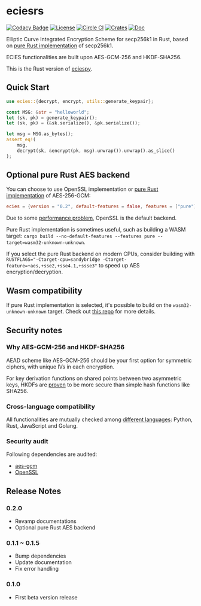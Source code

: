 # eciesrs

[![Codacy Badge](https://api.codacy.com/project/badge/Grade/1c6d6ed949dd4836ab97421039e8be75)](https://www.codacy.com/app/ecies/rs)
[![License](https://img.shields.io/github/license/ecies/rs.svg)](https://github.com/ecies/rs)
[![Circle CI](https://img.shields.io/circleci/project/ecies/rs/master.svg)](https://circleci.com/gh/ecies/rs)
[![Crates](https://img.shields.io/crates/v/ecies)](https://crates.io/crates/ecies)
[![Doc](https://docs.rs/ecies/badge.svg)](https://docs.rs/ecies/latest/ecies/)

Elliptic Curve Integrated Encryption Scheme for secp256k1 in Rust, based on [pure Rust implementation](https://github.com/paritytech/libsecp256k1) of secp256k1.

ECIES functionalities are built upon AES-GCM-256 and HKDF-SHA256.

This is the Rust version of [eciespy](https://github.com/ecies/py).

## Quick Start

```rust
use ecies::{decrypt, encrypt, utils::generate_keypair};

const MSG: &str = "helloworld";
let (sk, pk) = generate_keypair();
let (sk, pk) = (&sk.serialize(), &pk.serialize());

let msg = MSG.as_bytes();
assert_eq!(
    msg,
    decrypt(sk, &encrypt(pk, msg).unwrap()).unwrap().as_slice()
);
```

## Optional pure Rust AES backend

You can choose to use OpenSSL implementation or [pure Rust implementation](https://github.com/RustCrypto/AEADs) of AES-256-GCM:

```toml
ecies = {version = "0.2", default-features = false, features = ["pure"]}
```

Due to some [performance problem](https://github.com/RustCrypto/AEADs/issues/243), OpenSSL is the default backend.

Pure Rust implementation is sometimes useful, such as building a WASM target: `cargo build --no-default-features --features pure --target=wasm32-unknown-unknown`.

If you select the pure Rust backend on modern CPUs, consider building with `RUSTFLAGS="-Ctarget-cpu=sandybridge -Ctarget-feature=+aes,+sse2,+sse4.1,+ssse3"` to speed up AES encryption/decryption.

## Wasm compatibility

If pure Rust implementation is selected, it's possible to build on the `wasm32-unknown-unknown` target. Check out [this repo](https://github.com/ecies/rs-wasm) for more details.

## Security notes

### Why AES-GCM-256 and HKDF-SHA256

AEAD scheme like AES-GCM-256 should be your first option for symmetric ciphers, with unique IVs in each encryption.

For key derivation functions on shared points between two asymmetric keys, HKDFs are [proven](https://github.com/ecies/py/issues/82) to be more secure than simple hash functions like SHA256.

### Cross-language compatibility

All functionalities are mutually checked among [different languages](https://github.com/ecies): Python, Rust, JavaScript and Golang.

### Security audit

Following dependencies are audited:

- [aes-gcm](https://research.nccgroup.com/2020/02/26/public-report-rustcrypto-aes-gcm-and-chacha20poly1305-implementation-review/)
- [OpenSSL](https://ostif.org/the-ostif-and-quarkslab-audit-of-openssl-is-complete/)

## Release Notes

### 0.2.0

- Revamp documentations
- Optional pure Rust AES backend

### 0.1.1 ~ 0.1.5

- Bump dependencies
- Update documentation
- Fix error handling

### 0.1.0

- First beta version release

